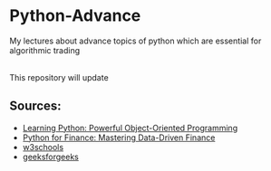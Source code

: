# Python-Advance

My lectures about advance topics of python which are essential for algorithmic trading

<br>This repository will update</br>

## Sources:
* <a href="https://www.amazon.com/Learning-Python-5th-Mark-Lutz/dp/1449355730"> Learning Python: Powerful Object-Oriented Programming</a>
* <a href="https://www.amazon.com/Python-Finance-Mastering-Data-Driven/dp/1492024333"> Python for Finance: Mastering Data-Driven Finance</a>
* <a href="https://www.w3schools.com/"> w3schools</a>
* <a href="https://www.geeksforgeeks.org/">geeksforgeeks</a>
